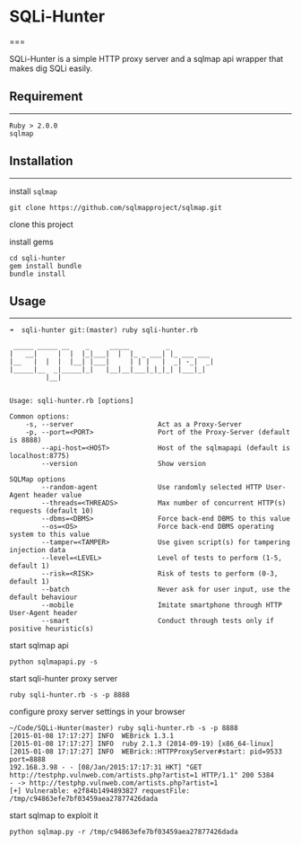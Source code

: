 # SQLi-Hunter
===

SQLi-Hunter is a simple HTTP proxy server and a sqlmap api wrapper that makes dig SQLi easily.

## Requirement
---

```
Ruby > 2.0.0
sqlmap
```

## Installation
---

install `sqlmap`

```
git clone https://github.com/sqlmapproject/sqlmap.git
```

clone this project

install gems

```
cd sqli-hunter
gem install bundle
bundle install
```

## Usage
---

```
➜  sqli-hunter git:(master) ruby sqli-hunter.rb 

 _____ _____ __    _     _____         _
|   __|     |  |  |_|___|  |  |_ _ ___| |_ ___ ___
|__   |  |  |  |__| |___|     | | |   |  _| -_|  _|
|_____|__  _|_____|_|   |__|__|___|_|_|_| |___|_|
         |__|


Usage: sqli-hunter.rb [options]

Common options:
    -s, --server                     Act as a Proxy-Server
    -p, --port=<PORT>                Port of the Proxy-Server (default is 8888)
        --api-host=<HOST>            Host of the sqlmapapi (default is localhost:8775)
        --version                    Show version

SQLMap options
        --random-agent               Use randomly selected HTTP User-Agent header value
        --threads=<THREADS>          Max number of concurrent HTTP(s) requests (default 10)
        --dbms=<DBMS>                Force back-end DBMS to this value
        --os=<OS>                    Force back-end DBMS operating system to this value
        --tamper=<TAMPER>            Use given script(s) for tampering injection data
        --level=<LEVEL>              Level of tests to perform (1-5, default 1)
        --risk=<RISK>                Risk of tests to perform (0-3, default 1)
        --batch                      Never ask for user input, use the default behaviour
        --mobile                     Imitate smartphone through HTTP User-Agent header
        --smart                      Conduct through tests only if positive heuristic(s)
```

start sqlmap api

```
python sqlmapapi.py -s
```

start sqli-hunter proxy server

```
ruby sqli-hunter.rb -s -p 8888
```

configure proxy server settings in your browser

```
~/Code/SQLi-Hunter(master) ruby sqli-hunter.rb -s -p 8888
[2015-01-08 17:17:27] INFO  WEBrick 1.3.1
[2015-01-08 17:17:27] INFO  ruby 2.1.3 (2014-09-19) [x86_64-linux]
[2015-01-08 17:17:27] INFO  WEBrick::HTTPProxyServer#start: pid=9533 port=8888
192.168.3.98 - - [08/Jan/2015:17:17:31 HKT] "GET http://testphp.vulnweb.com/artists.php?artist=1 HTTP/1.1" 200 5384
- -> http://testphp.vulnweb.com/artists.php?artist=1
[+] Vulnerable: e2f84b1494893827 requestFile: /tmp/c94863efe7bf03459aea27877426dada
```

start sqlmap to exploit it

```
python sqlmap.py -r /tmp/c94863efe7bf03459aea27877426dada
```
